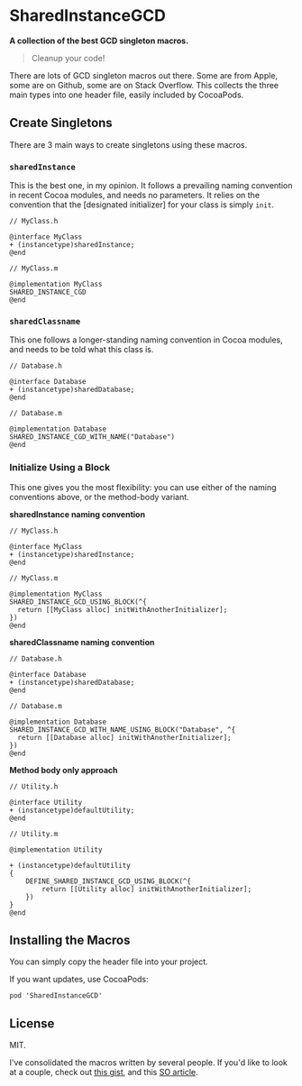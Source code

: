 # SharedInstanceGCD
**A collection of the best GCD singleton macros.**

> Cleanup your code!

There are lots of GCD singleton macros out there. Some are from Apple,
some are on Github, some are on Stack Overflow. This collects the
three main types into one header file, easily included by CocoaPods.

## Create Singletons

There are 3 main ways to create singletons using these macros.

### `sharedInstance`

This is the best one, in my opinion. It follows a prevailing naming
convention in recent Cocoa modules, and needs no parameters. It relies
on the convention that the [designated initializer] for your class is
simply `init`.

```ObjC
// MyClass.h

@interface MyClass
+ (instancetype)sharedInstance;
@end

// MyClass.m

@implementation MyClass
SHARED_INSTANCE_CGD
@end
```


### `sharedClassname`

This one follows a longer-standing naming convention in Cocoa modules,
and needs to be told what this class is.

```ObjC
// Database.h

@interface Database
+ (instancetype)sharedDatabase;
@end

// Database.m

@implementation Database
SHARED_INSTANCE_CGD_WITH_NAME("Database")
@end
```


### Initialize Using a Block

This one gives you the most flexibility: you can use either of the
naming conventions above, or the method-body variant.

**sharedInstance naming convention**
```ObjC
// MyClass.h

@interface MyClass
+ (instancetype)sharedInstance;
@end

// MyClass.m

@implementation MyClass
SHARED_INSTANCE_GCD_USING_BLOCK(^{
  return [[MyClass alloc] initWithAnotherInitializer];
})
@end
```

**sharedClassname naming convention**
```ObjC
// Database.h

@interface Database
+ (instancetype)sharedDatabase;
@end

// Database.m

@implementation Database
SHARED_INSTANCE_GCD_WITH_NAME_USING_BLOCK("Database", ^{
  return [[Database alloc] initWithAnotherInitializer];
})
@end
```

**Method body only approach**
```ObjC
// Utility.h

@interface Utility
+ (instancetype)defaultUtility;
@end

// Utility.m

@implementation Utility

+ (instancetype)defaultUtility
{
    DEFINE_SHARED_INSTANCE_GCD_USING_BLOCK(^{
        return [[Utility alloc] initWithAnotherInitializer];
    })
}
@end
```

## Installing the Macros

You can simply copy the header file into your project.

If you want updates, use CocoaPods:

```
pod 'SharedInstanceGCD'
```

## License

MIT.

I've consolidated the macros written by several people. If you'd like
to look at a couple, check out
[this gist](https://gist.github.com/lukeredpath/1057420), and this
[SO article](http://stackoverflow.com/questions/5720029/create-singleton-using-gcds-dispatch-once-in-objective-c).
